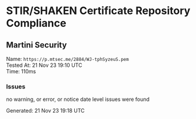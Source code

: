 # STIR/SHAKEN Certificate Repository Compliance

## Martini Security

Name: `https://p.mtsec.me/2884/WJ-tphSyzeuS.pem`\
Tested At: 21 Nov 23 19:10 UTC\
Time: 110ms

### Issues

no warning, or error, or notice date level issues were found

Generated: 21 Nov 23 19:18 UTC